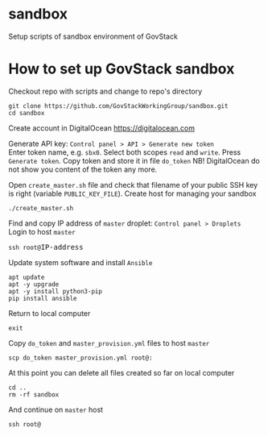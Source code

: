 # sandbox
Setup scripts of sandbox environment of GovStack

# How to set up GovStack sandbox
Checkout repo with scripts and change to repo's directory
```
git clone https://github.com/GovStackWorkingGroup/sandbox.git
cd sandbox
```
Create account in DigitalOcean <https://digitalocean.com>

Generate API key: `Control panel > API > Generate new token`  
Enter token name, e.g. `sbx0`. Select both scopes `read` and `write`. Press `Generate token`.
Copy token and store it in file `do_token` NB! DigitalOcean do not show you content of the token any more.

Open `create_master.sh` file and check that filename of your public SSH key is right (variable `PUBLIC_KEY_FILE`).
Create host for managing your sandbox
```
./create_master.sh
```

Find and copy IP address of `master` droplet: `Control panel > Droplets`  
Login to host `master`

<pre>
<code>ssh root@</code>IP-address
</pre>

Update system software and install `Ansible`
```
apt update
apt -y upgrade
apt -y install python3-pip
pip install ansible
```
Return to local computer
```
exit
```
Copy `do_token` and `master_provision.yml` files to host `master`

<pre>
<code>scp do_token master_provision.yml root@</code><em><IP-address></em><code>:</code>
</pre>

At this point you can delete all files created so far on local computer
```
cd ..
rm -rf sandbox
```
And continue on `master` host

<pre>
<code>ssh root@</code><em><IP-address></em>
</pre>

